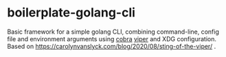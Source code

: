 # boilerplate-golang-cli

Basic framework for a simple golang CLI, combining command-line, config file and environment arguments using [cobra]() [viper]() and XDG configuration. Based on https://carolynvanslyck.com/blog/2020/08/sting-of-the-viper/ .
